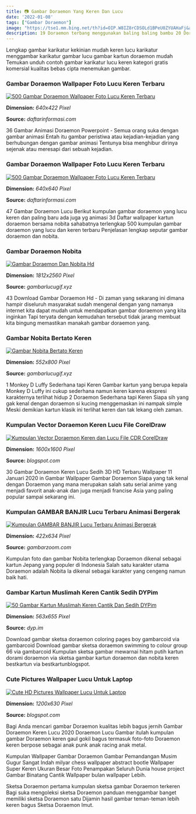 ```yaml
---
title: 📷 Gambar Doraemon Yang Keren Dan Lucu
date: '2022-01-08'
tags: ["Gambar Doraemon"]
image: "https://tse1.mm.bing.net/th?id=OIP.W8IZ8rCDSOLd1BPeU0ZYUAHaFj&amp;pid=15.1"
description: 19 Doraemon terbang menggunakan baling baling bambu 20 Doraemon sedang berbelanja sambil memegang tas 21 Doraemon sedang main bersama Nobita dan kawan kawan 
---
```




Lengkap gambar karikatur kekinian mudah keren lucu karikatur menggambar karikatur gambar lucu gambar kartun doraemon mudah Temukan unduh contoh gambar karikatur lucu keren kategori gratis komersial kualitas bebas cipta menemukan gambar.



###  Gambar Doraemon Wallpaper Foto Lucu Keren Terbaru

[![500 Gambar Doraemon  Wallpaper Foto Lucu Keren Terbaru](https://www.daftarinformasi.com/wp-content/uploads/2018/05/foto-doraemon-lucu-640x422.jpg)](https://www.daftarinformasi.com/wp-content/uploads/2018/05/foto-doraemon-lucu-640x422.jpg)


**Dimension:** _640x422 Pixel_ 

**Source:** _daftarinformasi.com_ 


36 Gambar Animasi Doraemon Powerpoint - Semua orang suka dengan gambar animasi Entah itu gambar peristiwa atau kejadian-kejadian yang berhubungan dengan gambar animasi Tentunya bisa menghibur dirinya sejenak atau meresapi dari sebuah kejadian.


###  Gambar Doraemon Wallpaper Foto Lucu Keren Terbaru

[![500 Gambar Doraemon  Wallpaper Foto Lucu Keren Terbaru](https://www.daftarinformasi.com/wp-content/uploads/2018/05/foto-kumis-doraemon.png)](https://www.daftarinformasi.com/wp-content/uploads/2018/05/foto-kumis-doraemon.png)


**Dimension:** _640x640 Pixel_ 

**Source:** _daftarinformasi.com_ 


47 Gambar Doraemon Lucu Berikut kumpulan gambar doraemon yang lucu keren dan paling baru ada juga yg animasi 3d Daftar wallpaper kartun doraemon bersama nobita sahabatnya terlengkap 500 kumpulan gambar doraemon yang lucu dan keren terbaru Penjelasan lengkap seputar gambar doraemon dan nobita.


### Gambar Doraemon Nobita

[![Gambar Doraemon Dan Nobita Hd](https://www.gambarlucugif.xyz/wp-content/uploads/2020/05/Download-Free-png-ArtStation-Nobita-Doraemon-Von-Vincent-...-scaled.jpg)](https://www.gambarlucugif.xyz/wp-content/uploads/2020/05/Download-Free-png-ArtStation-Nobita-Doraemon-Von-Vincent-...-scaled.jpg)


**Dimension:** _1812x2560 Pixel_ 

**Source:** _gambarlucugif.xyz_ 


43 Download Gambar Doraemon Hd - Di zaman yang sekarang ini dimana hampir diseluruh masyarakat sudah mengenal dengan yang namanya internet kita dapat mudah untuk mendapatkan gambar doraemon yang kita inginkan Tapi teryata dengan kemudahan tersebut tidak jarang membuat kita bingung memastikan manakah gambar doraemon yang.


### Gambar Nobita Bertato Keren

[![Gambar Nobita Bertato Keren](https://www.gambarlucugif.xyz/wp-content/uploads/2020/05/Doraemonde-and-nobita....-Doraemon-wallpapers-Doraemon-cartoon-...-1.jpg)](https://www.gambarlucugif.xyz/wp-content/uploads/2020/05/Doraemonde-and-nobita....-Doraemon-wallpapers-Doraemon-cartoon-...-1.jpg)


**Dimension:** _552x800 Pixel_ 

**Source:** _gambarlucugif.xyz_ 


1 Monkey D Luffy Sederhana tapi Keren Gambar kartun yang berupa kepala Monkey D Luffy ini cukup sederhana namun keren karena ekspresi karakternya terlihat hidup 2 Doraemon Sederhana tapi Keren Siapa sih yang gak kenal dengan doraemon si kucing menggemaskan ini nampak simple Meski demikian kartun klasik ini terlihat keren dan tak lekang oleh zaman.


### Kumpulan Vector Doraemon Keren Lucu File CorelDraw 

[![Kumpulan Vector Doraemon Keren dan Lucu File CDR CorelDraw ](https://3.bp.blogspot.com/-P3KNkjXYtww/WiKCXk2Ns5I/AAAAAAAACGs/EDa2e8u4Kc0OGJioFiEAQFM6P5NSE68UACLcBGAs/s1600/Doraemon%2B22.png)](https://3.bp.blogspot.com/-P3KNkjXYtww/WiKCXk2Ns5I/AAAAAAAACGs/EDa2e8u4Kc0OGJioFiEAQFM6P5NSE68UACLcBGAs/s1600/Doraemon%2B22.png)


**Dimension:** _1600x1600 Pixel_ 

**Source:** _blogspot.com_ 


30 Gambar Doraemon Keren Lucu Sedih 3D HD Terbaru Wallpaper 11 Januari 2020 in Gambar Wallpaper Gambar Doraemon Siapa yang tak kenal dengan Doraemon yang mana merupakan salah satu serial anime yang menjadi favorit anak-anak dan juga menjadi francise Asia yang paling popular sampai sekarang ini.


### Kumpulan GAMBAR BANJIR Lucu Terbaru Animasi Bergerak 

[![Kumpulan GAMBAR BANJIR Lucu Terbaru  Animasi Bergerak ](http://1.bp.blogspot.com/-z0LdTq-5tNw/VML5gilSK3I/AAAAAAAAChI/6ko28om97d8/s1600/Gambar%2BBanjir%2BLucu%2BFlood%2BCartoon_6.jpg)](http://1.bp.blogspot.com/-z0LdTq-5tNw/VML5gilSK3I/AAAAAAAAChI/6ko28om97d8/s1600/Gambar%2BBanjir%2BLucu%2BFlood%2BCartoon_6.jpg)


**Dimension:** _422x634 Pixel_ 

**Source:** _gambarzoom.com_ 


Kumpulan foto dan gambar Nobita terlengkap Doraemon dikenal sebagai kartun Jepang yang populer di Indonesia Salah satu karakter utama Doraemon adalah Nobita Ia dikenal sebagai karakter yang cengeng namun baik hati.


### Gambar Kartun Muslimah Keren Cantik Sedih DYPim

[![50 Gambar Kartun Muslimah Keren Cantik Dan Sedih  DYPim](https://1.bp.blogspot.com/-r_8NsxgEuIk/XdvtSKSVUxI/AAAAAAAAAuE/opNI4-APF7E1a_nJ8IGONUmrRqC3UgjPACLcBGAsYHQ/s1600/Gambar%2Bkartun%2Bmuslimah09.jpg)](https://1.bp.blogspot.com/-r_8NsxgEuIk/XdvtSKSVUxI/AAAAAAAAAuE/opNI4-APF7E1a_nJ8IGONUmrRqC3UgjPACLcBGAsYHQ/s1600/Gambar%2Bkartun%2Bmuslimah09.jpg)


**Dimension:** _563x655 Pixel_ 

**Source:** _dyp.im_ 


Download gambar sketsa doraemon coloring pages boy gambarcoid via gambarcoid Download gambar sketsa doraemon swimming to colour group 66 via gambarcoid Kumpulan sketsa gambar mewarnai hitam putih kartun dorami doraemon via sketsa gambar kartun doraemon dan nobita keren bestkartun via bestkartunblogspot.


### Cute Pictures Wallpaper Lucu Untuk Laptop

[![Cute HD Pictures Wallpaper Lucu Untuk Laptop](http://4.bp.blogspot.com/-NbTy9i25nBY/Tvp4nLBk7eI/AAAAAAAAAqM/LMmOXTquP0Q/w1200-h630-p-k-no-nu/samson.jpg)](http://4.bp.blogspot.com/-NbTy9i25nBY/Tvp4nLBk7eI/AAAAAAAAAqM/LMmOXTquP0Q/w1200-h630-p-k-no-nu/samson.jpg)


**Dimension:** _1200x630 Pixel_ 

**Source:** _blogspot.com_ 



Bagi Anda mencari gambar Doraemon kualitas lebih bagus jernih Gambar Doraemon Keren Lucu 2020 Doraemon Lucu Gambar itulah kumpulan gambar Doraemon keren gaul gokil bagus termasuk foto-foto Doraemon keren berpose sebagai anak punk anak racing anak metal.


Kumpulan Wallpaper Gambar Doraemon Gambar Pemandangan Musim Gugur Sangat Indah milyar chess wallpaper abstract bootle Wallpaper Super Keren Ukuran Besar Foto Penampakan Seluruh Dunia house project Gambar Binatang Cantik Wallpaper bulan wallpaper Lebih.


Sketsa Doraemon pertama kumpulan sketsa gambar Doraemon terkeren Bagi suka mengoleksi sketsa Doraemon panduan menggambar banget memiliki sketsa Doraemon satu Dijamin hasil gambar teman-teman lebih keren bagus Sketsa Doraemon Imut.




